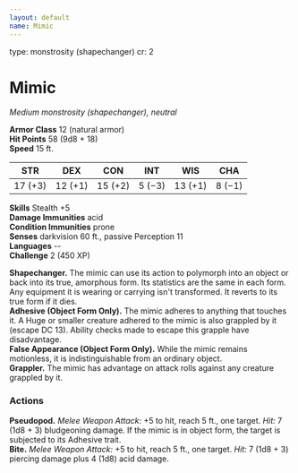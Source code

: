 ```yaml
---
layout: default
name: Mimic
---
```

type: monstrosity (shapechanger)
cr: 2

# Mimic 
_Medium monstrosity (shapechanger), neutral_

**Armor Class** 12 (natural armor)    
**Hit Points** 58 (9d8 + 18)    
**Speed** 15 ft. 

| STR     | DEX     | CON     | INT     | WIS     | CHA     |
|---------|---------|---------|---------|---------|---------|
| 17 (+3) | 12 (+1) | 15 (+2) | 5 (−3)  | 13 (+1) | 8 (−1)  |

**Skills** Stealth +5    
**Damage Immunities** acid    
**Condition Immunities** prone    
**Senses** darkvision 60 ft., passive Perception 11    
**Languages** --    
**Challenge** 2 (450 XP) 

**Shapechanger.** The mimic can use its action to polymorph into an object or back into its true, amorphous form. Its statistics are the same in each form. Any equipment it is wearing or carrying isn't transformed. It reverts to its true form if it dies.    
**Adhesive (Object Form Only).** The mimic adheres to anything that touches it. A Huge or smaller creature adhered to the mimic is also grappled by it (escape DC 13). Ability checks made to escape this grapple have disadvantage.    
**False Appearance (Object Form Only).** While the mimic remains motionless, it is indistinguishable from an ordinary object.    
**Grappler.** The mimic has advantage on attack rolls against any creature grappled by it. 

### Actions 
**Pseudopod.** _Melee Weapon Attack:_ +5 to hit, reach 5 ft., one target. _Hit:_ 7 (1d8 + 3) bludgeoning damage. If the mimic is in object form, the target is subjected to its Adhesive trait.    
**Bite.** _Melee Weapon Attack:_ +5 to hit, reach 5 ft., one target. _Hit:_ 7 (1d8 + 3) piercing damage plus 4 (1d8) acid damage.